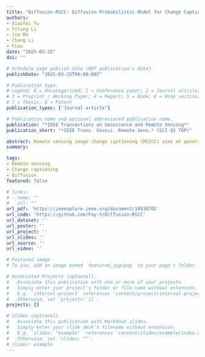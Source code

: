 ```yaml
---
title: "Diffusion-RSCC: Diffusion Probabilistic Model for Change Captioning in Remote Sensing Images"
authors:
- Xiaofei Yu
- Yitong Li
- Jie Ma
- Chang Li
- hlwu
date: "2025-03-25"
doi: ""

# Schedule page publish date (NOT publication's date).
publishDate: "2025-03-25T00:00:00Z"

# Publication type.
# Legend: 0 = Uncategorized; 1 = Conference paper; 2 = Journal article;
# 3 = Preprint / Working Paper; 4 = Report; 5 = Book; 6 = Book section;
# 7 = Thesis; 8 = Patent
publication_types: ["Journal article"]

# Publication name and optional abbreviated publication name.
publication: "*IEEE Transactions on Geoscience and Remote Sensing*"
publication_short: "*IEEE Trans. Geosci. Remote Sens.* (SCI Q1 TOP)"

abstract: Remote sensing image change captioning (RSICC) aims at generating human-like language to describe the semantic changes between bitemporal remote sensing image (RSI) pairs. It provides valuable insight into environmental dynamics and land management. Unlike conventional change captioning (CC) tasks, RSICC involves not only retrieving relevant information across different modalities and generating fluent captions but also mitigating the impact of pixel-level differences on the terrain change localization. Pixel-level discrepancies over a long time span decrease caption accuracy. To address these problems, we propose a probabilistic diffusion-based model that leverages its remarkable generative capability to produce flexible captions. In the training phase, we construct a condition denoiser to efficiently map the real caption distribution to a standard Gaussian distribution. This denoiser incorporates cross-mode fusion (CMF) and stacking self-attention (SSA) modules to enhance cross-modal alignment and reduce pixel interference, thereby improving caption accuracy. In the training phase, the condition denoiser provides a new strategy for mean value estimation and helps to generate captions step by step. Extensive experiments on the LEVIR-CC dataset and DUBAI-CC dataset demonstrate the effectiveness of our Diffusion-RSCC and each of its individual components. The quantitative results showcase superior performance over existing methods across both traditional and newly introduced metrics. The code is available at https://github.com/Fay-Y/Diffusion-RSCC.
summary: 

tags:
- Remote sensing
- Change captioning
- Diffusion
featured: false

# links:
# - name: ""
#   url: ""
url_pdf: 'https://ieeexplore.ieee.org/document/10938702'
url_code: 'https://github.com/Fay-Y/Diffusion-RSCC'
url_dataset: ''
url_poster: ''
url_project: ''
url_slides: ''
url_source: ''
url_video: ''

# Featured image
# To use, add an image named `featured.jpg/png` to your page's folder. 

# Associated Projects (optional).
#   Associate this publication with one or more of your projects.
#   Simply enter your project's folder or file name without extension.
#   E.g. `internal-project` references `content/project/internal-project/index.md`.
#   Otherwise, set `projects: []`.
projects: []

# Slides (optional).
#   Associate this publication with Markdown slides.
#   Simply enter your slide deck's filename without extension.
#   E.g. `slides: "example"` references `content/slides/example/index.md`.
#   Otherwise, set `slides: ""`.
# slides: example
---
```

<!-- 
{{% callout note %}}
Click the *Cite* button above to demo the feature to enable visitors to import publication metadata into their reference management software.
{{% /callout %}}

{{% callout note %}}
Create your slides in Markdown - click the *Slides* button to check out the example.
{{% /callout %}}

Supplementary notes can be added here, including [code, math, and images](https://wowchemy.com/docs/writing-markdown-latex/). -->
